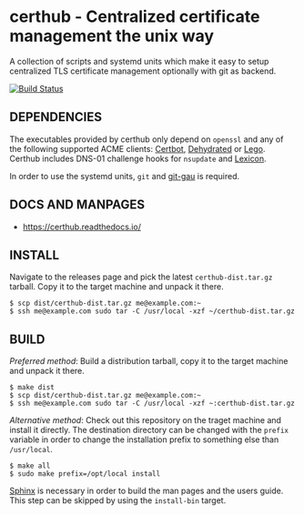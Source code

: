 # certhub - Centralized certificate management the unix way

A collection of scripts and systemd units which make it easy to setup
centralized TLS certificate management optionally with git as backend.

[![Build Status](https://travis-ci.org/certhub/certhub.svg?branch=master)](https://travis-ci.org/certhub/certhub)

## DEPENDENCIES

The executables provided by certhub only depend on `openssl` and any of the
following supported ACME clients: [Certbot], [Dehydrated] or [Lego].  Certhub
includes DNS-01 challenge hooks for `nsupdate` and [Lexicon].

In order to use the systemd units, `git` and [git-gau] is required.

## DOCS AND MANPAGES

* https://certhub.readthedocs.io/

## INSTALL

Navigate to the releases page and pick the latest `certhub-dist.tar.gz`
tarball. Copy it to the target machine and unpack it there.

    $ scp dist/certhub-dist.tar.gz me@example.com:~
    $ ssh me@example.com sudo tar -C /usr/local -xzf ~/certhub-dist.tar.gz

## BUILD

*Preferred method*: Build a distribution tarball, copy it to the target machine
and unpack it there.

    $ make dist
    $ scp dist/certhub-dist.tar.gz me@example.com:~
    $ ssh me@example.com sudo tar -C /usr/local -xzf ~:certhub-dist.tar.gz

*Alternative method*: Check out this repository on the traget machine and
install it directly. The destination directory can be changed with the `prefix`
variable in order to change the installation prefix to something else than
`/usr/local`.

    $ make all
    $ sudo make prefix=/opt/local install

[Sphinx] is necessary in order to build the man pages and the users guide. This
step can be skipped by using the `install-bin` target.

[Certbot]: https://certbot.eff.org/
[Dehydrated]: https://dehydrated.io/
[Lego]: https://github.com/go-acme/lego
[Lexicon]: https://github.com/AnalogJ/lexicon
[git-gau]: https://github.com/znerol/git-gau
[Sphinx]: https://www.sphinx-doc.org/
